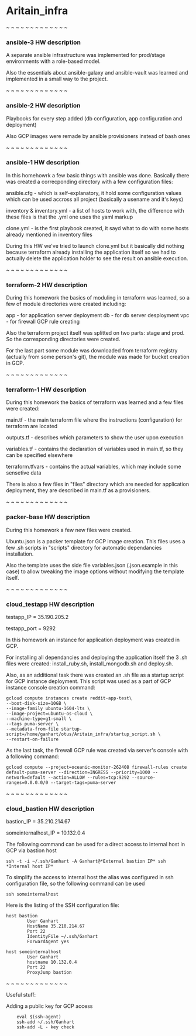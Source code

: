 # Aritain_infra

~ ~ ~ ~ ~ ~ ~ ~ ~ ~ ~ ~ ~

### ansible-3 HW description

A separate ansible infrastructure was implemented for prod/stage environments with a role-based model.

Also the essentials about ansible-galaxy and ansible-vault was learned and implemented in a small way to the project.

~ ~ ~ ~ ~ ~ ~ ~ ~ ~ ~ ~ ~

### ansible-2 HW description

Playbooks for every step added (db configuration, app configuration and deployment)

Also GCP images were remade by ansible provisioners instead of bash ones

~ ~ ~ ~ ~ ~ ~ ~ ~ ~ ~ ~ ~

### ansible-1 HW description

In this homehowrk a few basic things with ansible was done. Basically there was created a correcponding directory with a few configuration files:


ansible.cfg - which is self-explanatory, it hold some configuration values which can be used accross all project (basically a usename and it's keys)

inventory & inventory.yml - a list of hosts to work with, the difference with these files is that the .yml one uses the yaml markup

clone.yml - is the first playbook created, it sayd what to do with some hosts already mentioned in inventory files


During this HW we've tried to launch clone.yml but it basically did nothing because terraform already installing the application itself so we had to actually delete the application holder to see the result on ansible execution.

~ ~ ~ ~ ~ ~ ~ ~ ~ ~ ~ ~ ~

### terraform-2 HW description

During this homework the basics of moduling in terraform was learned, so a few of module directories were created including:

app - for application server deployment
db - for db server desployment
vpc - for firewall GCP rule creating


Also the terraform project itself was splitted on two parts: stage and prod. So the corresponding directories were created.

For the last part some module was downloaded from terraform registry (actually from some person's git), the module was made for bucket creation in GCP.


~ ~ ~ ~ ~ ~ ~ ~ ~ ~ ~ ~ ~

### terraform-1 HW description


During this homework the basics of terraform was learned and a few files were created:

main.tf - the main terraform file where the instructions (configuration) for terraform are located

outputs.tf - describes which parameters to show the user upon execution

variables.tf - contains the declaration of variables used in main.tf, so they can be specified elsewhere

terraform.tfvars - contains the actual variables, which may include some sensetive data


There is also a few files in "files" directory which are needed for application deployment, they are described in main.tf as a provisioners.

~ ~ ~ ~ ~ ~ ~ ~ ~ ~ ~ ~ ~

### packer-base HW description

During this homework a few new files were created.

Ubuntu.json is a packer template for GCP image creation. This files uses a few .sh scripts in "scripts" directory for automatic dependancies installation.

Also the template uses the side file variables.json (.json.example in this case) to allow tweaking the image options without modifying the template itself.

~ ~ ~ ~ ~ ~ ~ ~ ~ ~ ~ ~ ~

### cloud_testapp HW description

testapp_IP = 35.190.205.2

testapp_port = 9292

In this homework an instance for application deployment was created in GCP.

For installing all dependancies and deploying the application itself the 3 .sh files were created: install_ruby.sh, install_mongodb.sh and deploy.sh.

Also, as an additional task there was created an .sh file as a startup script for GCP instance deployment. This script was used as a part of GCP instance console creation command:


	gcloud compute instances create reddit-app-test\
  	--boot-disk-size=10GB \
  	--image-family ubuntu-1604-lts \
  	--image-project=ubuntu-os-cloud \
  	--machine-type=g1-small \
  	--tags puma-server \
  	--metadata-from-file startup-script=/home/ganhart/otus/Aritain_infra/startup_script.sh \
  	--restart-on-failure

As the last task, the firewall GCP rule was created via server's console with a following command:

	gcloud compute --project=oceanic-monitor-262408 firewall-rules create default-puma-server --direction=INGRESS --priority=1000 --network=default --action=ALLOW --rules=tcp:9292 --source-ranges=0.0.0.0/0 --target-tags=puma-server

~ ~ ~ ~ ~ ~ ~ ~ ~ ~ ~ ~ ~

### cloud_bastion HW description

bastion_IP = 35.210.214.67

someinternalhost_IP = 10.132.0.4


The following command can be used for a direct access to internal host in GCP via bastion host

	ssh -t -i ~/.ssh/Ganhart -A Ganhart@*External bastion IP* ssh *Internal host IP*


To simplify the access to internal host the alias was configured in ssh configuration file, so the following command can be used

	ssh someinternalhost

Here is the listing of the SSH configuration file:

	host bastion
        	User Ganhart
        	HostName 35.210.214.67
        	Port 22
        	IdentityFile ~/.ssh/Ganhart
        	ForwardAgent yes

	host someinternalhost
        	User Ganhart
        	hostname 10.132.0.4
        	Port 22
        	ProxyJump bastion

~ ~ ~ ~ ~ ~ ~ ~ ~ ~ ~ ~ ~

Useful stuff:

Adding a public key for GCP access

        eval $(ssh-agent)
        ssh-add ~/.ssh/Ganhart
        ssh-add -L - key check
